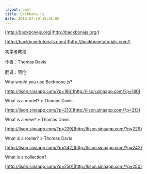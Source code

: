 ```yaml
---
layout: post
title: Backbone.js
date: 2012-07-29 19:31:00
---
```

[http://backbonejs.org](http://backbonejs.org/)

[http://backbonetutorials.com/](http://backbonetutorials.com/)

初学者教程

作者：Thomas Davis

翻译：<span>阿伦</span>

Why would you use Backbone.js?

[http://lison.sinaapp.com/?p=186](http://lison.sinaapp.com/?p=186)

What is a model? » Thomas Davis

[http://lison.sinaapp.com/?p=213](http://lison.sinaapp.com/?p=213)

What is a view? » Thomas Davis

[http://lison.sinaapp.com/?p=229](http://lison.sinaapp.com/?p=229)

What is a router? » Thomas Davis

[http://lison.sinaapp.com/?p=242](http://lison.sinaapp.com/?p=242)

What is a collection?

[http://lison.sinaapp.com/?p=250](http://lison.sinaapp.com/?p=250)